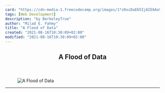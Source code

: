 ```yaml
---
card: "https://cdn-media-1.freecodecamp.org/images/1*z0xcDaE65IjAIE6AoSpGTA.jpeg"
tags: [Web Development]
description: "by BerkeleyTrue"
author: "Milad E. Fahmy"
title: "A Flood of Data"
created: "2021-08-16T10:30:09+02:00"
modified: "2021-08-16T10:30:09+02:00"
---
```

<div class="site-wrapper">
<main id="site-main" class="site-main outer">
<div class="inner">
<article class="post-full post tag-web-development tag-startup tag-tech tag-social-media tag-design ">
<header class="post-full-header">
<h1 class="post-full-title">A Flood of Data</h1>
</header>
<figure class="post-full-image">
<picture>
<source media="(max-width: 700px)" sizes="1px" srcset="data:image/gif;base64,R0lGODlhAQABAIAAAAAAAP///yH5BAEAAAAALAAAAAABAAEAAAIBRAA7 1w">
<source media="(min-width: 701px)" sizes="(max-width: 800px) 400px,
(max-width: 1170px) 700px,
1400px" srcset="https://cdn-media-1.freecodecamp.org/images/1*z0xcDaE65IjAIE6AoSpGTA.jpeg 300w,
https://cdn-media-1.freecodecamp.org/images/1*z0xcDaE65IjAIE6AoSpGTA.jpeg 600w,
https://cdn-media-1.freecodecamp.org/images/1*z0xcDaE65IjAIE6AoSpGTA.jpeg 1000w,
https://cdn-media-1.freecodecamp.org/images/1*z0xcDaE65IjAIE6AoSpGTA.jpeg 2000w">
<img onerror="this.style.display='none'" src="https://cdn-media-1.freecodecamp.org/images/1*z0xcDaE65IjAIE6AoSpGTA.jpeg" alt="A Flood of Data">
</picture>
</figure>
<section class="post-full-content">
<div class="post-content medium-migrated-article">
</div>
<hr>
</section>
</article>
</div>
</main>
</div>
<!-- Google Tag Manager (noscript) -->
<!-- End Google Tag Manager (noscript) -->
